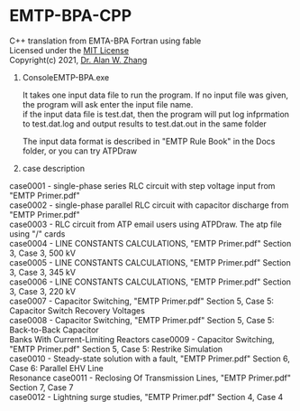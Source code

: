 # EMTP-BPA-CPP
C++ translation from EMTA-BPA Fortran using fable  
Licensed under the [MIT License](https://opensource.org/licenses/MIT)  
Copyright(c) 2021, [Dr. Alan W. Zhang](https://github.com/Alan858/EMTP-BPA-CPP)  

1. ConsoleEMTP-BPA.exe  

   It takes one input data file to run the program. If no input file was given,  
   the program will ask enter the input file name.  
   if the input data file is test.dat, then the program will put log infprmation  
   to test.dat.log and output results to test.dat.out in the same folder  
   
   The input data format is described in "EMTP Rule Book" in the Docs folder, or you can try ATPDraw  

   
2. case description

case0001 - single-phase series RLC circuit with step voltage input from "EMTP Primer.pdf"  
case0002 - single-phase parallel RLC circuit with capacitor discharge from "EMTP Primer.pdf"  
case0003 - RLC circuit from ATP email users using ATPDraw. The atp file using "/" cards  
case0004 - LINE CONSTANTS CALCULATIONS, "EMTP Primer.pdf" Section 3, Case 3, 500 kV  
case0005 - LINE CONSTANTS CALCULATIONS, "EMTP Primer.pdf" Section 3, Case 3, 345 kV  
case0006 - LINE CONSTANTS CALCULATIONS, "EMTP Primer.pdf" Section 3, Case 3, 220 kV  
case0007 - Capacitor Switching, "EMTP Primer.pdf" Section 5, Case 5: Capacitor Switch Recovery Voltages  
case0008 - Capacitor Switching, "EMTP Primer.pdf" Section 5, Case 5: Back-to-Back Capacitor  
           Banks With Current-Limiting Reactors
case0009 - Capacitor Switching, "EMTP Primer.pdf" Section 5, Case 5: Restrike Simulation  
case0010 - Steady-state solution with a fault, "EMTP Primer.pdf" Section 6, Case 6: Parallel EHV Line  
           Resonance
case0011 - Reclosing Of Transmission Lines, "EMTP Primer.pdf" Section 7, Case 7  
case0012 - Lightning surge studies, "EMTP Primer.pdf" Section 4, Case 4



